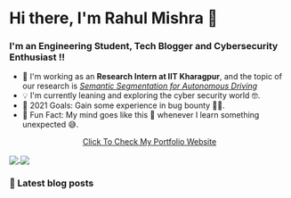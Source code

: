# Hi there, I'm Rahul Mishra 👋

### I'm an Engineering Student, Tech Blogger and Cybersecurity Enthusiast !!

- 🔭 I'm working as an **Research Intern at IIT Kharagpur**, and the topic of our research is <u>*Semantic Segmentation for Autonomous Driving*</u>
- 💡 I'm currently leaning and exploring the cyber security world 🤓.
- 📍 2021 Goals: Gain some experience in bug bounty 👨‍💻.
- 🌠 Fun Fact: My mind goes like this 🤯 whenever I learn something unexpected 😅.

<p align="center"><a href='https://rahul-mishra.netlify.app/'>Click To Check My Portfolio Website</p>


<!-- Github contribution and top languages stats -->

<a href="https://github.com/anuraghazra/github-readme-stats">
  <img align="center" src="https://github-readme-stats.vercel.app/api?username=rahulMishra05&count_private=true&show_icons=true" />
</a>
<a href="https://github.com/anuraghazra/github-readme-stats">
  <img align="center" src="https://github-readme-stats.vercel.app/api/top-langs/?username=rahulMishra05&langs_count=6" />
</a>

### 📝 Latest blog posts
<!-- BLOG-POST-LIST:START -->
<!-- BLOG-POST-LIST:END -->



<!-- Commented the contribution grapg, as it was taking too much space -->

<!-- [![Rahul's github activity graph](https://activity-graph.herokuapp.com/graph?username=rahulMishra05&theme=xcode)](https://github.com/ashutosh00710/github-readme-activity-graph) -->
